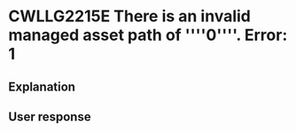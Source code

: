 # CWLLG2215E There is an invalid managed asset path of ''''0''''. Error:  1

## Explanation

## User response